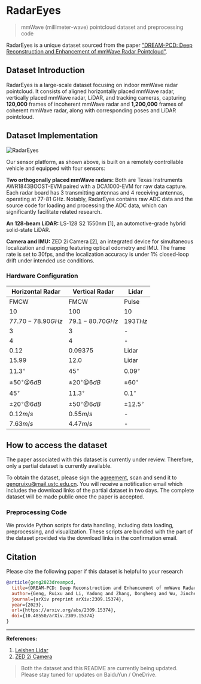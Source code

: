 # RadarEyes

> mmWave (millimeter-wave) pointcloud dataset and preprocessing code

RadarEyes is a unique dataset sourced from the paper ["DREAM-PCD: Deep Reconstruction and Enhancement of mmWave Radar Pointcloud"](https://arxiv.org/abs/2309.15374).

## Dataset Introduction

RadarEyes is a large-scale dataset focusing on indoor mmWave radar pointcloud. It consists of aligned horizontally placed mmWave radar, vertically placed mmWave radar, LiDAR, and tracking cameras, capturing **120,000** frames of incoherent mmWave radar and **1,200,000** frames of coherent mmWave radar, along with corresponding poses and LiDAR pointcloud.

## Dataset Implementation

![RadarEyes](https://img-blog.csdnimg.cn/a568c502207a48eb89a9504ebe16b350.png)


Our sensor platform, as shown above, is built on a remotely controllable vehicle and equipped with four sensors:

**Two orthogonally placed mmWave radars:** Both are Texas Instruments AWR1843BOOST-EVM paired with a DCA1000-EVM for raw data capture. Each radar board has 3 transmitting antennas and 4 receiving antennas, operating at 77-81 GHz. Notably, RadarEyes contains raw ADC data and the source code for loading and processing the ADC data, which can significantly facilitate related research.

**An 128-beam LiDAR:** LS-128 S2 1550nm [1], an automotive-grade hybrid solid-state LiDAR.

**Camera and IMU:** ZED 2i Camera [2], an integrated device for simultaneous localization and mapping featuring optical odometry and IMU. The frame rate is set to 30fps, and the localization accuracy is under 1% closed-loop drift under intended use conditions.

### Hardware Configuration

| Horizontal Radar | Vertical Radar | Lidar |
|-----------------|---------------|------|
| FMCW             | FMCW           | Pulse |
| 10              | 100            | 10    |
| $77.70-78.90GHz$ | $79.1-80.70GHz$ | $193THz$ |
| 3                | 3               | -    |
| 4                | 4               | -    |
| 0.12             | 0.09375         | Lidar |
| 15.99            | 12.0            | Lidar |
| $11.3^\circ$         | $45^\circ$          | $0.09^\circ$ |
| $\pm 50^\circ @6dB$    | $\pm 20^\circ @6dB$ | $\pm 60^\circ$ |
| $45^\circ$           | $11.3^\circ$        | $0.1^\circ$ |
| $\pm 20^\circ @6dB$   | $\pm 50^\circ @6dB$  | $\pm 12.5^\circ$ |
| $0.12 m/s$       | $0.55 m/s$       | -     |
| $7.63 m/s$        | $4.47 m/s$       | -     |

## How to access the dataset

The paper associated with this dataset is currently under review. Therefore, only a partial dataset is currently available.

To obtain the dataset, please sign the [agreement](datasetAgreement.pdf), scan and send it to gengruixu@mail.ustc.edu.cn. You will receive a notification email which includes the download links of the partial dataset in two days. The complete dataset will be made public once the paper is accepted.

### Preprocessing Code

We provide Python scripts for data handling, including data loading, preprocessing, and visualization. These scripts are bundled with the part of the dataset provided via the download links in the confirmation email.

## Citation

Please cite the following paper if this dataset is helpful to your research

```bibtex
@article{geng2023dreampcd,
  title={DREAM-PCD: Deep Reconstruction and Enhancement of mmWave Radar Pointcloud},
  author={Geng, Ruixu and Li, Yadong and Zhang, Dongheng and Wu, Jincheng and Gao, Yating and Hu, Yang and Chen, Yan},
  journal={arXiv preprint arXiv:2309.15374},
  year={2023},
  url={https://arxiv.org/abs/2309.15374},
  doi={10.48550/arXiv.2309.15374}
}
```


--- 

**References:**

1. [Leishen Lidar](https://www.leishen-lidar.com/tof/158)
2. [ZED 2i Camera](https://www.stereolabs.com/zed-2i/)


> Both the dataset and this README are currently being updated. Please stay tuned for updates on BaiduYun / OneDrive.

